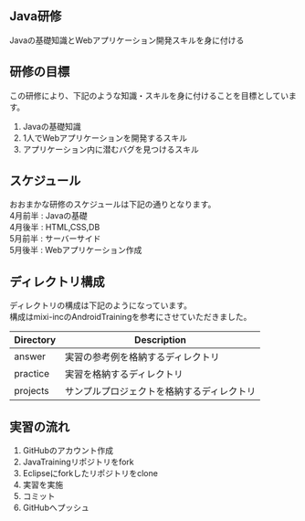 ## Java研修
Javaの基礎知識とWebアプリケーション開発スキルを身に付ける

## 研修の目標
この研修により、下記のような知識・スキルを身に付けることを目標としています。

1. Javaの基礎知識
2. 1人でWebアプリケーションを開発するスキル
3. アプリケーション内に潜むバグを見つけるスキル

## スケジュール
おおまかな研修のスケジュールは下記の通りとなります。  
4月前半 : Javaの基礎  
4月後半 : HTML,CSS,DB  
5月前半 : サーバーサイド   
5月後半 : Webアプリケーション作成  

## ディレクトリ構成
ディレクトリの構成は下記のようになっています。  
構成はmixi-incのAndroidTrainingを参考にさせていただきました。

| Directory | Description |
|-----------|-------------|
|answer| 実習の参考例を格納するディレクトリ|
|practice| 実習を格納するディレクトリ|
|projects| サンプルプロジェクトを格納するディレクトリ|

## 実習の流れ
1. GitHubのアカウント作成
2. JavaTrainingリポジトリをfork
3. Eclipseにforkしたリポジトリをclone
4. 実習を実施
5. コミット
6. GitHubへプッシュ
